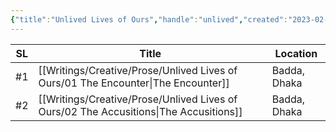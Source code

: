 ```yaml
---
{"title":"Unlived Lives of Ours","handle":"unlived","created":"2023-02-09T09:23:19+06:00","updated":"2023-02-15T15:38:15+06:00","total_books":"2","dg-note-icon":"signpost","dg-publish":true,"permalink":"/writings/series/unlived-lives-of-ours/","dgPassFrontmatter":true,"noteIcon":"signpost"}
---
```


| SL  | Title                                                                                             | Location     |
| --- | ------------------------------------------------------------------------------------------------- | ------------ |
| #⁣1 | [[Writings/Creative/Prose/Unlived Lives of Ours/01 The Encounter\|The Encounter]]     | Badda, Dhaka |
| #⁣2 | [[Writings/Creative/Prose/Unlived Lives of Ours/02 The Accusitions\|The Accusitions]] | Badda, Dhaka |
